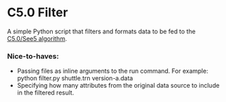 # C5.0 Filter

A simple Python script that filters and formats data to be fed to the [C5.0/See5 algorithm](https://www.rulequest.com/see5-info.html).

### Nice-to-haves:
- Passing files as inline arguments to the run command. For example:
	python filter.py shuttle.trn version-a.data
- Specifying how many attributes from the original data source to include in the filtered result.